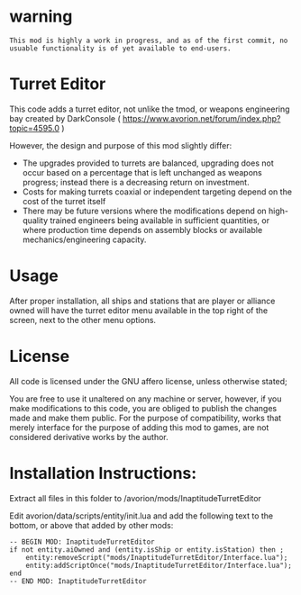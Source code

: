 # warning
`This mod is highly a work in progress, and as of the first commit, no usuable functionality is of yet available to end-users.`


# Turret Editor

This code adds a turret editor, not unlike the tmod, or weapons engineering bay created by DarkConsole ( https://www.avorion.net/forum/index.php?topic=4595.0 )

However, the design and purpose of this mod slightly differ:

* The upgrades provided to turrets are balanced, upgrading does not occur based on a percentage that is left unchanged as weapons progress; instead there is a decreasing return on investment.
* Costs for making turrets coaxial or independent targeting depend on the cost of the turret itself
* There may be future versions where the modifications depend on high-quality trained engineers being available in sufficient quantities, or where production time depends on assembly blocks or available mechanics/engineering capacity.





# Usage

After proper installation, all ships and stations that are player or alliance owned will have the turret editor menu available in the top right of the screen, next to the other menu options.


# License

All code is licensed under the GNU affero license, unless otherwise stated;

You are free to use it unaltered on any machine or server, however,
if you make modifications to this code, you are obliged to publish the changes made and make them public. For the purpose of compatibility, works that merely interface for the purpose of adding this mod to games, are not considered derivative works by the author.



# Installation Instructions:

Extract all files in this folder to /avorion/mods/InaptitudeTurretEditor

Edit avorion/data/scripts/entity/init.lua and add the following text to the bottom, or above that added by other mods:

    -- BEGIN MOD: InaptitudeTurretEditor
    if not entity.aiOwned and (entity.isShip or entity.isStation) then ;
    	entity:removeScript("mods/InaptitudeTurretEditor/Interface.lua");
    	entity:addScriptOnce("mods/InaptitudeTurretEditor/Interface.lua");
    end
    -- END MOD: InaptitudeTurretEditor
